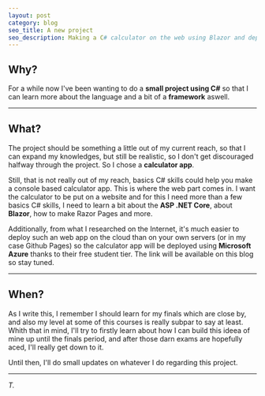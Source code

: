 ```yaml
---
layout: post
category: blog
seo_title: A new project
seo_description: Making a C# calculator on the web using Blazor and deploying using Azure
---
```



## Why?

For a while now I've been wanting to do a **small project using C#** so that I can learn more about the language and a bit of a **framework** aswell.

---

## What?

The project should be something a little out of my current reach, so that I can expand my knowledges, but still be realistic, so I don't get discouraged halfway through the project. So I chose a **calculator app**. 

Still, that is not really out of my reach, basics C# skills could help you make a console based calculator app. This is where the web part comes in. I want the calculator to be put on a website and for this I need more than a few basics C# skills, I need to learn a bit about the **ASP .NET Core**, about **Blazor**, how to make Razor Pages and more.

Additionally, from what I researched on the Internet, it's much easier to deploy such an web app on the cloud than on your own servers (or in my case Github Pages) so the calculator app will be deployed using **Microsoft Azure** thanks to their free student tier.
The link will be available on this blog so stay tuned.

---
## When?

As I write this, I remember I should learn for my finals which are close by, and also my level at some of this courses is really subpar to say at least. Whith that in mind, I'll try to firstly learn about how I can build this ideea of mine up until the finals period, and after those darn exams are hopefully aced, I'll really get down to it.

Until then, I'll do small updates on whatever I do regarding this project.

---

*T.*




